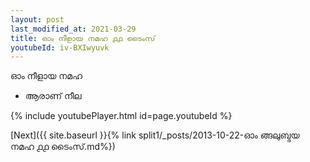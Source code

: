 ```yaml
---
layout: post
last_modified_at: 2021-03-29
title: ഓം നീളായ നമഹ ൧൧ ടൈംസ്
youtubeId: iv-BXIwyuvk
---
```

 
 
 ഓം നീളായ നമഹ 
 
 -  ആരാണ് നീല 
 
  
 
  
 
 
 
 
 
 


{% include youtubePlayer.html id=page.youtubeId %}
 
[Next]({{ site.baseurl }}{% link  split1/_posts/2013-10-22-ഓം ങ്ങലുബ്ദയ നമഹ ൧൧ ടൈംസ്.md%})
 
